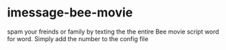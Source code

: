 # imessage-bee-movie
spam your freinds or family by texting the the entire Bee movie script word for word. 
Simply add the number to the config file
